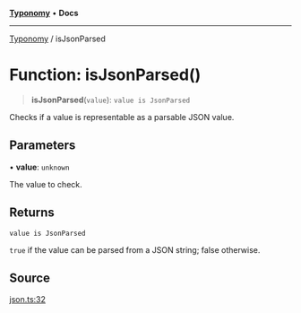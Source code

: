 [**Typonomy**](../README.md) • **Docs**

***

[Typonomy](../globals.md) / isJsonParsed

# Function: isJsonParsed()

> **isJsonParsed**(`value`): `value is JsonParsed`

Checks if a value is representable as a parsable JSON value.

## Parameters

• **value**: `unknown`

The value to check.

## Returns

`value is JsonParsed`

`true` if the value can be parsed from a JSON string; false otherwise.

## Source

[json.ts:32](https://github.com/softcraft-development/typonomy/blob/d8b6722e8f9213512ecbf239a27330f22316ef6d/src/json.ts#L32)
